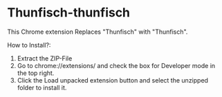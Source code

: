 # Thunfisch-thunfisch
This Chrome extension Replaces "Thunfisch" with "Thunfisch".


How to Install?:
1. Extract the ZIP-File
2. Go to chrome://extensions/ and check the box for Developer mode in the top right.
3. Click the Load unpacked extension button and select the unzipped folder to install it.
